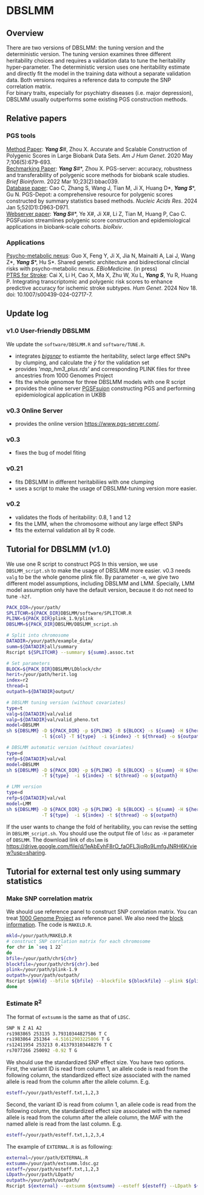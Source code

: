 # DBSLMM
## Overview
There are two versions of DBSLMM: the tuning version and the deterministic version. The tuning version examines three different heritability choices and requires a validation data to tune the heritability hyper-parameter. The deterministic version uses one heritability estimate and directly fit the model in the training data without a separate validation data. Both versions requires a reference data to compute the SNP correlation matrix. <br>
For binary traits, especially for psychiatry diseases (i.e. major depression), DBSLMM usually outperforms some existing PGS construction methods.

## Relative papers
### PGS tools
[Method Paper](https://linkinghub.elsevier.com/retrieve/pii/S0002-9297(20)30109-9):  <em><strong>Yang S</strong></em>\#, Zhou X. Accurate and Scalable Construction of Polygenic Scores in Large Biobank Data Sets.  <em>Am J Hum Genet</em>. 2020 May 7;106(5):679-693. <br>
[Bechmarking Paper](https://academic.oup.com/bib/article/23/2/bbac039/6534383?login=false): <em><strong>Yang S</strong></em>\#\*, Zhou X. PGS-server: accuracy, robustness and transferability of polygenic score methods for biobank scale studies. <em>Brief Bioinform</em>. 2022 Mar 10;23(2):bbac039. <br>
[Database paper](https://academic.oup.com/nar/article/52/D1/D963/7416385): Cao C, Zhang S, Wang J, Tian M, Ji X, Huang D\*, <em><strong>Yang S</strong></em>\*, Gu N. PGS-Depot: a comprehensive resource for polygenic scores constructed by summary statistics based methods. <em>Nucleic Acids Res</em>. 2024 Jan 5;52(D1):D963-D971. <br>
[Webserver paper](https://www.biorxiv.org/content/10.1101/2024.08.05.606619v1): <em><strong>Yang S</strong></em>\#\*, Ye X\#, Ji X\#, Li Z, Tian M, Huang P, Cao C. PGSFusion streamlines polygenic score construction and epidemiological applications in biobank-scale cohorts. <em>bioRxiv</em>. <br>
### Applications
[Psycho-metabolic nexus](https://www.sciencedirect.com/science/article/pii/S2352396424005668): Guo X, Feng Y, Ji X, Jia N, Mainaiti A, Lai J, Wang Z\*, <em><strong>Yang S</strong></em>\*, Hu S\*. Shared genetic architecture and bidirectional clincial risks with psycho-metabolic nexus. <em>EBioMedicine</em>. (in press) <br>
[PTRS for Stroke](https://link.springer.com/article/10.1007/s00439-024-02717-7): Cai X, Li H, Cao X, Ma X, Zhu W, Xu L, <em><strong>Yang S</em></strong>, Yu R, Huang P. Integrating transcriptomic and polygenic risk scores to enhance predictive accuracy for ischemic stroke subtypes. <em>Hum Genet</em>. 2024 Nov 18. doi: 10.1007/s00439-024-02717-7. 

## Update log
### v1.0 User-friendly DBSLMM
We update the `software/DBSLMM.R` and `software/TUNE.R`.
* integrates [<em>bigsnpr</em>](https://privefl.github.io/bigsnpr/) to estiamte the heritability, select large effect SNPs by clumping, and calculate the $\hat{y}$ for the validation set
* provides <em>'map_hm3_plus.rds'</em> and corresponding PLINK files for three ancestries from 1000 Genomes Project
* fits the whole genomoe for three DBSLMM models with one R script
* provides the online server [PGSFsuion](http://www.pgsfusion.net/) constructing PGS and performing epidemiological application in UKBB
### v0.3 Online Server
* provides the online version https://www.pgs-server.com/.
### v0.3
* fixes the bug of model fiting
### v0.21
* fits DBSLMM in different heritabiliies with one clumping
* uses a script to make the usage of DBSLMM-tuning version more easier.
### v0.2 
* validates the flods of heritability: 0.8, 1 and 1.2
* fits the LMM, when the chromosome without any large effect SNPs
* fits the external validation all by R code. 

## Tutorial for DBSLMM (v1.0)
We use one R script to construct PGS 
In this version, we use `DBSLMM_script.sh` to make the usage of DBSLMM more easier. v0.3 needs `valg` to be the whole genome plink file. By parameter `-m`, we give two different model assumptions, including DBSLMM and LMM. Specially, LMM model assumption only have the default version, because it do not need to tune `-h2f`.
````bash
PACK_DIR=/your/path/
SPLITCHR=${PACK_DIR}DBSLMM/software/SPLITCHR.R
PLINK=${PACK_DIR}plink_1.9/plink
DBSLMM=${PACK_DIR}DBSLMM/DBSLMM_script.sh

# Split into chromosome
DATADIR=/your/path/example_data/
summ=${DATADIR}all/summary
Rscript ${SPLITCHR} --summary ${summ}.assoc.txt

# Set parameters
BLOCK=${PACK_DIR}DBSLMM/LDblock/chr
herit=/your/path/herit.log
index=r2
thread=1
outpath=${DATADIR}output/

# DBSLMM tuning version (without covariates)
type=t
valg=${DATADIR}val/valid
valp=${DATADIR}val/valid_pheno.txt
model=DBSLMM
sh ${DBSLMM} -D ${PACK_DIR} -p ${PLINK} -B ${BLOCK} -s ${summ} -H ${herit} -m ${model} -G ${valg} -P ${valp}\
             -l ${col} -T ${type}  -i ${index} -t ${thread} -o ${outpath}

# DBSLMM automatic version (without covariates)
type=d
refp=${DATADIR}val/val
model=DBSLMM
sh ${DBSLMM} -D ${PACK_DIR} -p ${PLINK} -B ${BLOCK} -s ${summ} -H ${herit} -m ${model} -G ${refp}\
             -T ${type}  -i ${index} -t ${thread} -o ${outpath}

# LMM version
type=d
refp=${DATADIR}val/val
model=LMM
sh ${DBSLMM} -D ${PACK_DIR} -p ${PLINK} -B ${BLOCK} -s ${summ} -H ${herit} -m ${model} -G ${refp}\
             -T ${type}  -i ${index} -t ${thread} -o ${outpath}
````
If the user wants to change the fold of heritability, you can revise the setting in `DBSLMM_script.sh`.
You should use the output file of `ldsc` as `-H` parameter of `DBSLMM`.
The download link of `dbslmm` is <https://drive.google.com/file/d/1eAbEyhF8rO_faOFL3jqRo9LmfgJNRH6K/view?usp=sharing>.

## Tutorial for external test only using summary statistics
### Make SNP correlation matrix
We should use reference panel to construct SNP correlation matrix. You can treat [1000 Genome Project](https://www.internationalgenome.org/data#download) as reference panel. We also need the [block information](http://bitbucket.org/nygcresearch/ldetect-data). The code is `MAKELD.R`. 
````bash
mkld=/your/path/MAKELD.R
# construct SNP corrlation matrix for each chromosome
for chr in `seq 1 22`
do
bfile=/your/path/chr${chr}
blockfile=/your/path/chr${chr}.bed
plink=/your/path/plink-1.9
outpath=/your/path/outpath/
Rscript ${mkld} --bfile ${bfile} --blockfile ${blockfile} --plink ${plink} --outpath ${outpath} --chr ${chr}
done
````
### Estimate R<sup>2
The format of `extsumm` is the same as that of `LDSC`. 
````bash
SNP N Z A1 A2
rs1983865 253135 3.79310344827586 T C
rs1983864 251364 -4.51612903225806 T G
rs12411954 253213 0.413793103448276 T C
rs7077266 250092 -0.92 T G
````
We should use the standardized SNP effect size. You have two options. First, the variant ID is read from column 1, an allele code is read from the following column, the standardized effect size associated with the named allele is read from the column after the allele column. E.g.
````bash
esteff=/your/path/esteff.txt,1,2,3
````
Second, the variant ID is read from column 1, an allele code is read from the following column, the standardized effect size associated with the named allele is read from the column after the allele column, the MAF with the named allele is read from the last column. E.g.
````bash
esteff=/your/path/esteff.txt,1,2,3,4
````
The example of `EXTERNAL.R` is as following:
````bash
external=/your/path/EXTERNAL.R
extsumm=/your/path/extsumm.ldsc.gz
esteff=/your/path/esteff.txt,1,2,3
LDpath=/your/path/LDpath/
outpath=/your/path/outpath/
Rscript ${external} --extsumm ${extsumm} --esteff ${esteff} --LDpath ${LDpath} --outpath ${outpath}
````
